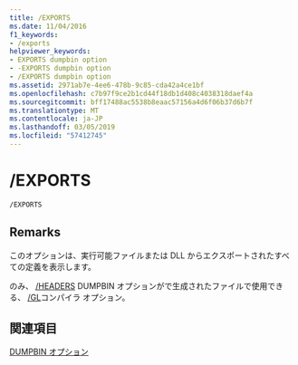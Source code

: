 ```yaml
---
title: /EXPORTS
ms.date: 11/04/2016
f1_keywords:
- /exports
helpviewer_keywords:
- EXPORTS dumpbin option
- -EXPORTS dumpbin option
- /EXPORTS dumpbin option
ms.assetid: 2971ab7e-4ee6-478b-9c85-cda42a4ce1bf
ms.openlocfilehash: c7b97f9ce2b1cd44f18db1d408c4038318daef4a
ms.sourcegitcommit: bff17488ac5538b8eaac57156a4d6f06b37d6b7f
ms.translationtype: MT
ms.contentlocale: ja-JP
ms.lasthandoff: 03/05/2019
ms.locfileid: "57412745"
---
```

# <a name="exports"></a>/EXPORTS

```
/EXPORTS
```

## <a name="remarks"></a>Remarks

このオプションは、実行可能ファイルまたは DLL からエクスポートされたすべての定義を表示します。

のみ、 [/HEADERS](../../build/reference/headers.md) DUMPBIN オプションがで生成されたファイルで使用できる、 [/GL](../../build/reference/gl-whole-program-optimization.md)コンパイラ オプション。

## <a name="see-also"></a>関連項目

[DUMPBIN オプション](../../build/reference/dumpbin-options.md)
